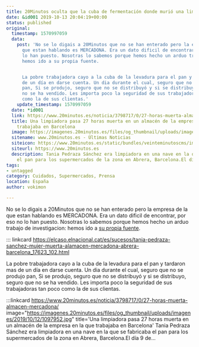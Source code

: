 ```yaml
---
title: 20Minutos oculta que la cuba de fermentación donde murió una limpiadora era de Mercadona
date: &id001 2019-10-13 20:04:19+00:00
status: published
original:
  timestamp: 1570997059
  data:
    post: 'No se lo digais a 20Minutos que no se han enterado pero la empresa de la
      que estan hablando es MERCADONA. Era un dato dificil de encontrar, por eso no
      lo han puesto. Nosotras lo sabemos porque hemos hecho un arduo trabajo de investigacion:
      hemos ido a su propia fuente.


      La pobre trabajadora cayo a la cuba de la levadura para el pan y tardaron mas
      de un día en darse cuenta. Un dia durante el cual, seguro que no se produjo
      pan, Si se produjo, seguro que no se distribuyó y si se distribuyo, seguro que
      no se ha vendido. Les importa poco la seguridad de sus trabajadoras tan poco
      como la de sus clientas.'
    update_timestamp: 1570997059
  date: *id001
  link: https://www.20minutos.es/noticia/3798717/0/27-horas-muerta-almacen-mercadona/
  title: Una limpiadora pasa 27 horas muerta en un almacén de la empresa en la que
    trabajaba en Barcelona
  image: https://imagenes.20minutos.es/files/og_thumbnail/uploads/imagenes/2019/10/12/1097952.jpg
  sitename: www.20minutos.es - Últimas Noticias
  siteicon: https://www.20minutos.es/static/bundles/veinteminutoscms/images/favicons/favicon-96x96.png?1596448522
  siteurl: https://www.20minutos.es
  description: Tania Pedraza Sánchez era limpiadora en una nave en la que se fabricaba
    el pan para los supermercados de la zona en Abrera, Barcelona.El día 9 de...
tags:
- untagged
category: Cuidados, Supermercados, Prensa
location: España
author: vokimon

---
```

No se lo digais a 20Minutos que no se han enterado pero la empresa de la que estan hablando es MERCADONA. Era un dato dificil de encontrar, por eso no lo han puesto.
Nosotras lo sabemos porque hemos hecho un arduo trabajo de investigacion: hemos ido a [su propia fuente](https://elcaso.elnacional.cat/es/sucesos/tania-pedraza-sanchez-mujer-muerta-alamacen-mercadona-abrera-barcelona_17623_102.html).

::: linkcard https://elcaso.elnacional.cat/es/sucesos/tania-pedraza-sanchez-mujer-muerta-alamacen-mercadona-abrera-barcelona_17623_102.html

La pobre trabajadora cayo a la cuba de la levadura para el pan y tardaron mas de un día en darse cuenta. Un dia durante el cual, seguro que no se produjo pan, Si se produjo, seguro que no se distribuyó y si se distribuyo, seguro que no se ha vendido. Les importa poco la seguridad de sus trabajadoras tan poco como la de sus clientas.

:::linkcard https://www.20minutos.es/noticia/3798717/0/27-horas-muerta-almacen-mercadona/ image="https://imagenes.20minutos.es/files/og_thumbnail/uploads/imagenes/2019/10/12/1097952.jpg" title='Una limpiadora pasa 27 horas muerta en un almacén de la empresa en la que trabajaba en Barcelona'
    Tania Pedraza Sánchez era limpiadora en una nave en la que se fabricaba el pan para los supermercados de la zona en Abrera, Barcelona.El día 9 de...

